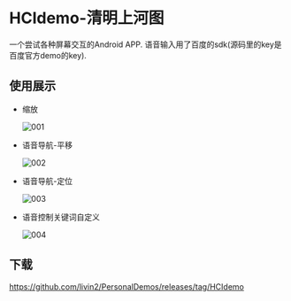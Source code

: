 # HCIdemo-清明上河图

一个尝试各种屏幕交互的Android APP. 语音输入用了百度的sdk(源码里的key是百度官方demo的key).

## 使用展示

- 缩放

  ![001](https://s2.ax1x.com/2020/03/06/3LdERA.gif)

- 语音导航-平移

  ![002](https://s2.ax1x.com/2020/03/06/3Lwnp9.gif)

- 语音导航-定位

  ![003](https://s2.ax1x.com/2020/03/06/3LwJte.gif)

- 语音控制关键词自定义

  ![004](https://s2.ax1x.com/2020/03/06/3Lw57T.gif)

## 下载

 https://github.com/livin2/PersonalDemos/releases/tag/HCIdemo

